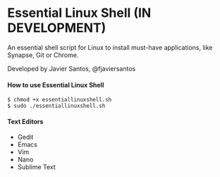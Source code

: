 Essential Linux Shell (IN DEVELOPMENT)
===================

An essential shell script for Linux to install must-have applications, like Synapse, Git or Chrome.

Developed by Javier Santos, @fjaviersantos

#### How to use Essential Linux Shell
```
$ chmod +x essentiallinuxshell.sh
$ sudo ./essentiallinuxshell.sh
```

#### Text Editors
* Gedit
* Emacs
* Vim
* Nano
* Sublime Text
